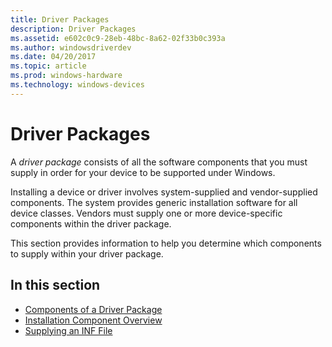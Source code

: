 ```yaml
---
title: Driver Packages
description: Driver Packages
ms.assetid: e602c0c9-28eb-48bc-8a62-02f33b0c393a
ms.author: windowsdriverdev
ms.date: 04/20/2017
ms.topic: article
ms.prod: windows-hardware
ms.technology: windows-devices
---
```


# Driver Packages


A *driver package* consists of all the software components that you must supply in order for your device to be supported under Windows.

Installing a device or driver involves system-supplied and vendor-supplied components. The system provides generic installation software for all device classes. Vendors must supply one or more device-specific components within the driver package.

This section provides information to help you determine which components to supply within your driver package.

## In this section


-   [Components of a Driver Package](components-of-a-driver-package.md)
-   [Installation Component Overview](installation-component-overview.md)
-   [Supplying an INF File](supplying-an-inf-file.md)

 

 





